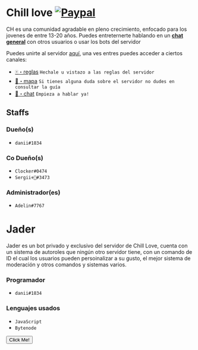 # Chill love [![Paypal][paypal-badge]][paypal-link]
[paypal-badge]: https://img.shields.io/badge/Paypal-Donar!-%2300457C.svg?logo=paypal&style=flat-square
[paypal-link]: https://paypal.me/lechuguinyt




CH es una comunidad agradable en pleno crecimiento, enfocado para los jovenes de entre 13-20 años.
Puedes entreternerte hablando en un [**chat general**](https://discord.com/channels/825339382105374750/858269275251671090) con otros usuarios o usar los bots del servidor

Puedes unirte al servidor [aquí](https://discord.gg/fQmu3k8Skk), una ves entres puedes acceder a ciertos canales:
- [🀄・reglas](https://discord.com/channels/825339382105374750/917753588594401332)
```Hechale u vistazo a las reglas del servidor ```
- [🗾・mapa](https://discord.com/channels/825339382105374750/875665205940596737)
```Si tienes alguna duda sobre el servidor no dudes en consultar la guía```
- [💬・chat](https://discord.com/channels/825339382105374750/858269275251671090)
```Empieza a hablar ya!```

## Staffs
### Dueño(s)
- `danii#1834`
### Co Dueño(s)
- `Clocker#0474`
- `Sergii⚜💙#3473`
### Administrador(es)
- `Adelin#7767`

# Jader
Jader es un bot privado y exclusivo del servidor de Chill Love, cuenta con un sistema de autoroles que ningún otro servidor tiene, con un comando de ID el cual los usuarios pueden persoinalizar a su gusto, el mejor sistema de moderación y otros comandos y sistemas varios.

### Programador
- `danii#1834`
### Lenguajes usados
- `JavaScript`
- `Bytenode`

<button type="button">Click Me!</button>
